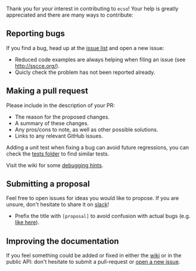 Thank you for your interest in contributing to `ecso`! Your help is greatly appreciated and there are many ways to contribute:

## Reporting bugs

If you find a bug, head up at the [issue list](https://github.com/EcsoKit/ecso/issues) and open a new issue:
- Reduced code examples are always helping when filing an issue (see http://sscce.org/).
- Quicly check the problem has not been reported already.

## Making a pull request

Please include in the description of your PR:
- The reason for the proposed changes.
- A summary of these changes.
- Any pros/cons to note, as well as other possible solutions.
- Links to any relevant GitHub issues.

Adding a unit test when fixing a bug can avoid future regressions, you can check the [tests folder](https://github.com/EcsoKit/ecso/tree/master/tests) to find similar tests.

Visit the wiki for some [debugging hints](https://github.com/EcsoKit/ecso/wiki/OCaml-Debugging-Hints).

## Submitting a proposal

Feel free to open issues for ideas you would like to propose. If you are unsure, don't hesitate to share it on [slack](https://join.slack.com/t/ecsokit/shared_invite/zt-ex72k2bp-tDx6yJ~zvZc1swdFW6i8Eg)!
- Prefix the title with `[proposal]` to avoid confusion with actual bugs (e.g. [like here](https://github.com/EcsoKit/ecso/issues/3)).

## Improving the documentation

If you feel something could be added or fixed in either the [wiki](https://github.com/EcsoKit/ecso/wiki) or in the public API: don't hesitate to submit a pull-request or [open a new issue](https://github.com/EcsoKit/ecso/issues/new).
